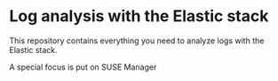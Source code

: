 # Log analysis with the Elastic stack

This repository contains everything you need to analyze logs with the
Elastic stack.

A special focus is put on SUSE Manager
